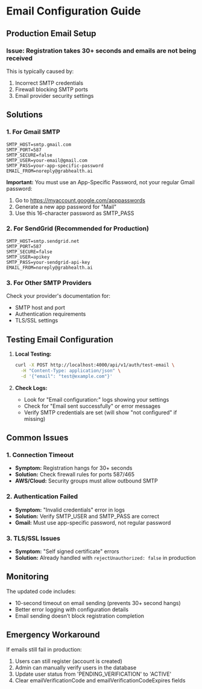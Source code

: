 # Email Configuration Guide

## Production Email Setup

### Issue: Registration takes 30+ seconds and emails are not being received

This is typically caused by:
1. Incorrect SMTP credentials
2. Firewall blocking SMTP ports
3. Email provider security settings

## Solutions

### 1. For Gmail SMTP

```env
SMTP_HOST=smtp.gmail.com
SMTP_PORT=587
SMTP_SECURE=false
SMTP_USER=your-email@gmail.com
SMTP_PASS=your-app-specific-password
EMAIL_FROM=noreply@grabhealth.ai
```

**Important:** You must use an App-Specific Password, not your regular Gmail password:
1. Go to https://myaccount.google.com/apppasswords
2. Generate a new app password for "Mail"
3. Use this 16-character password as SMTP_PASS

### 2. For SendGrid (Recommended for Production)

```env
SMTP_HOST=smtp.sendgrid.net
SMTP_PORT=587
SMTP_SECURE=false
SMTP_USER=apikey
SMTP_PASS=your-sendgrid-api-key
EMAIL_FROM=noreply@grabhealth.ai
```

### 3. For Other SMTP Providers

Check your provider's documentation for:
- SMTP host and port
- Authentication requirements
- TLS/SSL settings

## Testing Email Configuration

1. **Local Testing:**
   ```bash
   curl -X POST http://localhost:4000/api/v1/auth/test-email \
     -H "Content-Type: application/json" \
     -d '{"email": "test@example.com"}'
   ```

2. **Check Logs:**
   - Look for "Email configuration:" logs showing your settings
   - Check for "Email sent successfully" or error messages
   - Verify SMTP credentials are set (will show "not configured" if missing)

## Common Issues

### 1. Connection Timeout
- **Symptom:** Registration hangs for 30+ seconds
- **Solution:** Check firewall rules for ports 587/465
- **AWS/Cloud:** Security groups must allow outbound SMTP

### 2. Authentication Failed
- **Symptom:** "Invalid credentials" error in logs
- **Solution:** Verify SMTP_USER and SMTP_PASS are correct
- **Gmail:** Must use app-specific password, not regular password

### 3. TLS/SSL Issues
- **Symptom:** "Self signed certificate" errors
- **Solution:** Already handled with `rejectUnauthorized: false` in production

## Monitoring

The updated code includes:
- 10-second timeout on email sending (prevents 30+ second hangs)
- Better error logging with configuration details
- Email sending doesn't block registration completion

## Emergency Workaround

If emails still fail in production:
1. Users can still register (account is created)
2. Admin can manually verify users in the database
3. Update user status from 'PENDING_VERIFICATION' to 'ACTIVE'
4. Clear emailVerificationCode and emailVerificationCodeExpires fields